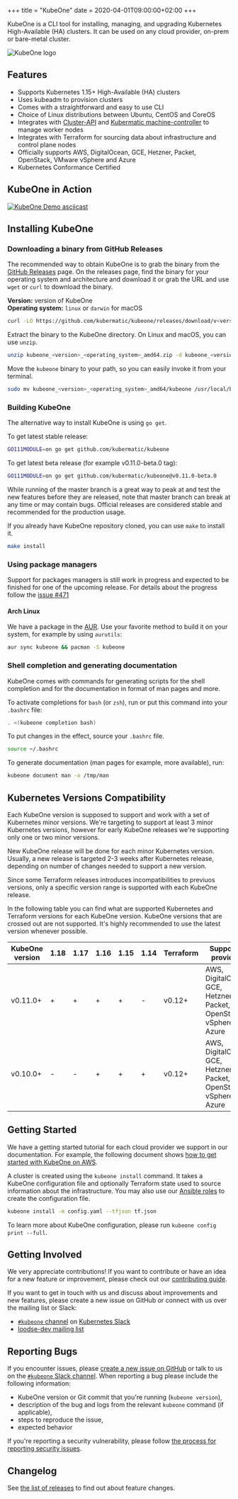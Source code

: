 +++
title = "KubeOne"
date = 2020-04-01T09:00:00+02:00
+++

KubeOne is a CLI tool for installing, managing, and upgrading Kubernetes
High-Available (HA) clusters. It can be used on any cloud provider,
on-prem or bare-metal cluster.

![KubeOne logo](/img/header-logo-kubeone.png)

## Features

* Supports Kubernetes 1.15+ High-Available (HA) clusters
* Uses kubeadm to provision clusters
* Comes with a straightforward and easy to use CLI
* Choice of Linux distributions between Ubuntu, CentOS and CoreOS
* Integrates with [Cluster-API][5] and [Kubermatic machine-controller][6] to
  manage worker nodes
* Integrates with Terraform for sourcing data about infrastructure and control
  plane nodes
* Officially supports AWS, DigitalOcean, GCE, Hetzner, Packet, OpenStack, VMware
  vSphere and Azure
* Kubernetes Conformance Certified

## KubeOne in Action

[![KubeOne Demo asciicast](https://asciinema.org/a/244104.svg)](https://asciinema.org/a/244104)

## Installing KubeOne

### Downloading a binary from GitHub Releases

The recommended way to obtain KubeOne is to grab the
binary from the [GitHub Releases][3] page. On the
releases page, find the binary for your operating system
and architecture and download it or grab the URL and use
`wget` or `curl` to download the binary.

**Version:** version of KubeOne  
**Operating system:** `linux` or `darwin` for macOS

```bash
curl -LO https://github.com/kubermatic/kubeone/releases/download/v<version>/kubeone_<version>_<operating_system>_amd64.zip
```

Extract the binary to the KubeOne directory. On Linux and macOS, you can use `unzip`.

```bash
unzip kubeone_<version>_<operating_system>_amd64.zip -d kubeone_<version>_<operating_system>_amd64
```

Move the `kubeone` binary to your path, so you can easily
invoke it from your terminal.

```bash
sudo mv kubeone_<version>_<operating_system>_amd64/kubeone /usr/local/bin
```

### Building KubeOne

The alternative way to install KubeOne is using `go get`.

To get latest stable release:
```bash
GO111MODULE=on go get github.com/kubermatic/kubeone
```

To get latest beta release (for example v0.11.0-beta.0 tag):
```bash
GO111MODULE=on go get github.com/kubermatic/kubeone@v0.11.0-beta.0
```

While running of the master branch is a great way to peak at and test
the new features before they are released, note that master branch can
break at any time or may contain bugs. Official releases are considered
stable and recommended for the production usage.

If you already have KubeOne repository cloned, you can use `make`
to install it.

```bash
make install
```

### Using package managers

Support for packages managers is still work in progress and expected
to be finished for one of the upcoming release. For details about the
progress follow the [issue #471][12]

#### Arch Linux

We have a package in the [AUR](https://aur.archlinux.org/packages/kubeone).
Use your favorite method to build it on your system, for example by using
`aurutils`:
```bash
aur sync kubeone && pacman -S kubeone
```

### Shell completion and generating documentation

KubeOne comes with commands for generating scripts for the shell
completion and for the documentation in format of man pages
and more.

To activate completions for `bash` (or `zsh`), run or put this command
into your `.bashrc` file:

```bash
. <(kubeone completion bash)
```

To put changes in the effect, source your `.bashrc` file.

```bash
source ~/.bashrc
```

To generate documentation (man pages for example, more available), run:

```bash
kubeone document man -o /tmp/man
```

## Kubernetes Versions Compatibility

Each KubeOne version is supposed to support and work with a set of Kubernetes
minor versions. We're targeting to support at least 3 minor Kubernetes versions,
however for early KubeOne releases we're supporting only one or two minor
versions.

New KubeOne release will be done for each minor Kubernetes version. Usually, a
new release is targeted 2-3 weeks after Kubernetes release, depending on number
of changes needed to support a new version.

Since some Terraform releases introduces incompatibilities to previuos versions,
only a specific version range is supported with each KubeOne release.

In the following table you can find what are supported Kubernetes and Terraform
versions for each KubeOne version. KubeOne versions that are crossed out are not
supported. It's highly recommended to use the latest version whenever possible.

| KubeOne version | 1.18 | 1.17 | 1.16 | 1.15 | 1.14 | Terraform | Supported providers                                                |
| --------------- | ---- | ---- | ---- | ---- | ---- | --------- | ------------------------------------------------------------------ |
| v0.11.0+        | +    | +    | +    | +    | -    | v0.12+    | AWS, DigitalOcean, GCE, Hetzner, Packet, OpenStack, vSphere, Azure |
| v0.10.0+        | -    | -    | +    | +    | +    | v0.12+    | AWS, DigitalOcean, GCE, Hetzner, Packet, OpenStack, vSphere, Azure |

## Getting Started

We have a getting started tutorial for each cloud provider we support in our
documentation. For example, the following document shows
[how to get started with KubeOne on AWS][8].

A cluster is created using the `kubeone install` command. It takes a KubeOne configuration file and optionally Terraform state used to source information about the infrastructure. You may also use our [Ansible roles][7] to create the configuration file.

```bash
kubeone install -m config.yaml --tfjson tf.json
```

To learn more about KubeOne configuration, please run `kubeone config print --full`.

## Getting Involved

We very appreciate contributions! If you want to contribute or have an idea for
a new feature or improvement, please check out our [contributing guide][2].

If you want to get in touch with us and discuss about improvements and new
features, please create a new issue on GitHub or connect with us over the
mailing list or Slack:

* [`#kubeone` channel][4] on [Kubernetes Slack][10]
* [loodse-dev mailing list][9]

## Reporting Bugs

If you encounter issues, please [create a new issue on GitHub][1] or talk to us
on the [`#kubeone` Slack channel][4]. When reporting a bug please include the
following information:

* KubeOne version or Git commit that you're running (`kubeone version`),
* description of the bug and logs from the relevant `kubeone` command (if
  applicable),
* steps to reproduce the issue,
* expected behavior

If you're reporting a security vulnerability, please follow
[the process for reporting security issues][11].

## Changelog

See [the list of releases][3] to find out about feature changes.

[1]: https://github.com/kubermatic/kubeone/issues
[2]: https://github.com/kubermatic/kubeone/blob/master/CONTRIBUTING.md
[3]: https://github.com/kubermatic/kubeone/releases
[4]: https://kubernetes.slack.com/messages/CNEV2UMT7
[5]: https://github.com/kubernetes-sigs/cluster-api
[6]: https://github.com/kubermatic/machine-controller
[7]: https://github.com/kubermatic/kubeone/tree/master/examples/ansible
[8]: ./getting_started/aws/
[9]: https://groups.google.com/forum/#!forum/loodse-dev
[10]: http://slack.k8s.io/
[11]: https://github.com/kubermatic/kubeone/blob/master/CONTRIBUTING.md#reporting-a-security-vulnerability
[12]: https://github.com/kubermatic/kubeone/issues/471
